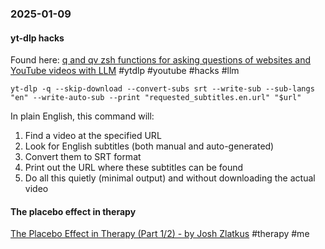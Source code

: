 ### 2025-01-09
#### yt-dlp hacks
Found here: [q and qv zsh functions for asking questions of websites and YouTube videos with LLM](https://simonwillison.net/2024/Dec/19/q-and-qv-zsh-functions/#atom-everything) #ytdlp #youtube #hacks #llm 

```
yt-dlp -q --skip-download --convert-subs srt --write-sub --sub-langs "en" --write-auto-sub --print "requested_subtitles.en.url" "$url"
```

In plain English, this command will:

1. Find a video at the specified URL
2. Look for English subtitles (both manual and auto-generated)
3. Convert them to SRT format
4. Print out the URL where these subtitles can be found
5. Do all this quietly (minimal output) and without downloading the actual video

#### The placebo effect in therapy
[The Placebo Effect in Therapy (Part 1/2) - by Josh Zlatkus](https://thelivingfossils.substack.com/p/the-placebo-effect-in-therapy-part) #therapy #me